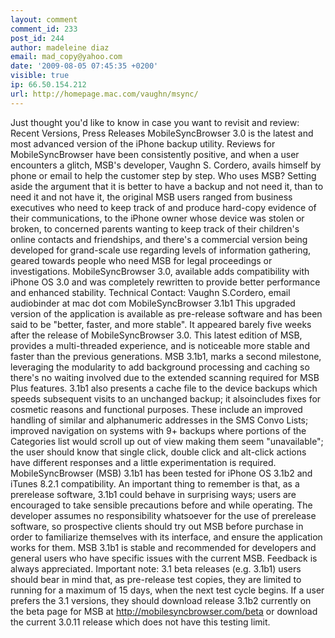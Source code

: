 ```yaml
---
layout: comment
comment_id: 233
post_id: 244
author: madeleine diaz
email: mad_copy@yahoo.com
date: '2009-08-05 07:45:35 +0200'
visible: true
ip: 66.50.154.212
url: http://homepage.mac.com/vaughn/msync/
---
```

Just thought you'd like to know in case you want to revisit and review:
Recent Versions, Press Releases MobileSyncBrowser 3.0 is the latest and most advanced version of the iPhone backup utility. Reviews for MobileSyncBrowser have been consistently positive, and when a user encounters a glitch, MSB's developer, Vaughn S. Cordero, avails himself by phone or email to help the customer step by step. Who uses MSB? Setting aside the argument that it is better to have a backup and not need it, than to need it and not have it, the original MSB users ranged from business executives who need to keep track of and produce hard-copy evidence of their communications, to the iPhone owner whose device was stolen or broken, to concerned parents wanting to keep track of their children's online contacts and friendships, and there's a commercial version being developed for grand-scale use regarding levels of information gathering, geared towards people who need MSB for legal proceedings or investigations. MobileSyncBrowser 3.0, available adds compatibility with iPhone OS 3.0 and was completely rewritten to provide better performance and enhanced stability. Technical Contact: Vaughn S.Cordero, email audiobinder at mac dot com
MobileSyncBrowser 3.1b1 This upgraded version of the application is available as pre-release software and has been said to be "better, faster, and more stable". It appeared barely five weeks after the release of MobileSyncBrowser 3.0. This latest edition of MSB, provides a multi-threaded experience, and is noticeable more stable and faster than the previous generations. MSB 3.1b1, marks a second milestone, leveraging the modularity to add background processing and caching so there's no waiting involved due to the extended scanning required for MSB Plus features. 3.1b1 also presents a cache file to the device backups which speeds subsequent visits to an unchanged backup; it alsoincludes fixes for cosmetic reasons and functional purposes. These include an improved handling of similar and alphanumeric addresses in the SMS Convo Lists; improved navigation on systems with 9+ backups where portions of the Categories list would scroll up out of view making them seem "unavailable"; the user should know that single click, double click and alt-click actions have different responses and a little experimentation is required. MobileSyncBrowser (MSB) 3.1b1 has been tested for iPhone OS 3.1b2 and iTunes 8.2.1 compatibility. An important thing to remember is that, as a prerelease software, 3.1b1 could behave in surprising ways; users are encouraged to take sensible precautions before and while operating. The developer assumes no responsibility whatsoever for the use of prerelease software, so prospective clients should try out MSB before purchase in order to familiarize themselves with its interface, and ensure the application works for them. MSB 3.1b1 is stable and recommended for developers and general users who have specific issues with the current MSB. Feedback is always appreciated. Important note: 3.1 beta releases (e.g. 3.1b1) users should bear in mind that, as pre-release test copies, they are limited to running for a maximum of 15 days, when the next test cycle begins. If a user prefers the 3.1 versions, they should download release 3.1b2 currently on the beta page for MSB at http://mobilesyncbrowser.com/beta or download the current 3.0.11 release which does not have this testing limit.
